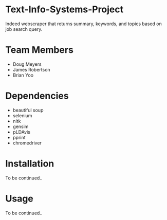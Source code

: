 # Text-Info-Systems-Project
 
Indeed webscraper that returns summary, keywords, and topics based on job search query.

# Team Members

- Doug Meyers
- James Robertson
- Brian Yoo

# Dependencies

- beautiful soup
- selenium
- nltk
- gensim
- pLDAvis
- pprint
- chromedriver

# Installation

To be continued..

# Usage

To be continued..

